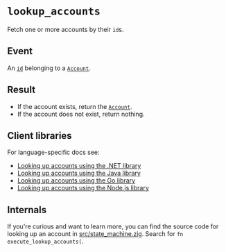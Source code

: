 # `lookup_accounts`

Fetch one or more accounts by their `id`s.

## Event

An [`id`](../accounts.md#id) belonging to a [`Account`](../accounts.md).

## Result

- If the account exists, return the [`Account`](../accounts.md).
- If the account does not exist, return nothing.

## Client libraries

For language-specific docs see:

* [Looking up accounts using the .NET library](../../clients/dotnet.md#account-lookup)
* [Looking up accounts using the Java library](../../clients/java.md#account-lookup)
* [Looking up accounts using the Go library](../../clients/go.md#account-lookup)
* [Looking up accounts using the Node.js library](../../clients/node.md#account-lookup)

## Internals

If you're curious and want to learn more, you can find the source code
for looking up an account in
[src/state_machine.zig](https://github.com/tigerbeetle/tigerbeetle/blob/main/src/state_machine.zig). Search
for `fn execute_lookup_accounts(`.
